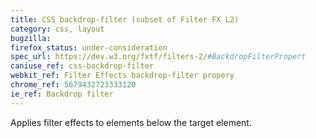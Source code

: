 ```yaml
---
title: CSS backdrop-filter (subset of Filter FX L2)
category: css, layout
bugzilla:
firefox_status: under-consideration
spec_url: https://dev.w3.org/fxtf/filters-2/#BackdropFilterPropert
caniuse_ref: css-backdrop-filter
webkit_ref: Filter Effects backdrop-filter propery
chrome_ref: 5679432723333120
ie_ref: Backdrop filter
---
```


Applies filter effects to elements below the target element.
